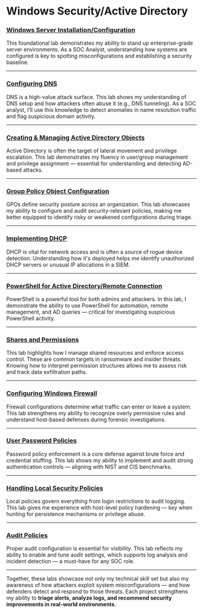 # Windows Security/Active Directory

### [Windows Server Installation/Configuration](https://github.com/bekinal/Windows-Server-Installation-Configuration/blob/main/README.md)
This foundational lab demonstrates my ability to stand up enterprise-grade server environments. As a SOC Analyst, understanding how systems are configured is key to spotting misconfigurations and establishing a security baseline.

---

### [Configuring DNS](https://github.com/bekinal/Configuring-DNS/blob/main/README.md)
DNS is a high-value attack surface. This lab shows my understanding of DNS setup and how attackers often abuse it (e.g., DNS tunneling). As a SOC analyst, I’ll use this knowledge to detect anomalies in name resolution traffic and flag suspicious domain activity.

---

### [Creating & Managing Active Directory Objects](https://github.com/bekinal/Creating-and-Managing-AD-Objects/blob/main/README.md)
Active Directory is often the target of lateral movement and privilege escalation. This lab demonstrates my fluency in user/group management and privilege assignment — essential for understanding and detecting AD-based attacks.

---

### [Group Policy Object Configuration](https://github.com/bekinal/Group-Policy-Object-Configuration/blob/main/README.md)
GPOs define security posture across an organization. This lab showcases my ability to configure and audit security-relevant policies, making me better equipped to identify risky or weakened configurations during triage.

---

### [Implementing DHCP](https://github.com/bekinal/Implementing-DHCP/blob/main/README.md)
DHCP is vital for network access and is often a source of rogue device detection. Understanding how it's deployed helps me identify unauthorized DHCP servers or unusual IP allocations in a SIEM.

---

### [PowerShell for Active Directory/Remote Connection](https://github.com/bekinal/PowerShell-for-Active-Directory/blob/main/README.md)
PowerShell is a powerful tool for both admins and attackers. In this lab, I demonstrate the ability to use PowerShell for automation, remote management, and AD queries — critical for investigating suspicious PowerShell activity.

---

### [Shares and Permissions](https://github.com/bekinal/Shares-and-Permissions/blob/main/README.md)
This lab highlights how I manage shared resources and enforce access control. These are common targets in ransomware and insider threats. Knowing how to interpret permission structures allows me to assess risk and track data exfiltration paths.

---

### [Configuring Windows Firewall](https://github.com/bekinal/Configuring-Windows-Firewall/blob/main/README.md)
Firewall configurations determine what traffic can enter or leave a system. This lab strengthens my ability to recognize overly permissive rules and understand host-based defenses during forensic investigations.

---

### [User Password Policies](https://github.com/bekinal/User-Password-Policies)
Password policy enforcement is a core defense against brute force and credential stuffing. This lab shows my ability to implement and audit strong authentication controls — aligning with NIST and CIS benchmarks.

---

### [Handling Local Security Policies](https://github.com/bekinal/User-Password-Policies/blob/main/README.md)
Local policies govern everything from login restrictions to audit logging. This lab gives me experience with host-level policy hardening — key when hunting for persistence mechanisms or privilege abuse.

---

### [Audit Policies](https://github.com/bekinal/Audit-Policies)
Proper audit configuration is essential for visibility. This lab reflects my ability to enable and tune audit settings, which supports log analysis and incident detection — a must-have for any SOC role.

---

Together, these labs showcase not only my technical skill set but also my awareness of how attackers exploit system misconfigurations — and how defenders detect and respond to those threats. Each project strengthens my ability to **triage alerts, analyze logs, and recommend security improvements in real-world environments**.
